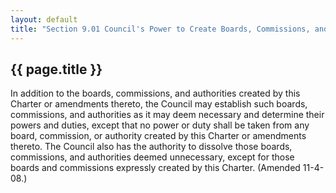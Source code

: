 ---
layout: default 
title: "Section 9.01 Council's Power to Create Boards, Commissions, and Authorities."---

{{ page.title }}
----------------

In addition to the boards, commissions, and authorities created by this
Charter or amendments thereto, the Council may establish such boards,
commissions, and authorities as it may deem necessary and determine
their powers and duties, except that no power or duty shall be taken
from any board, commission, or authority created by this Charter or
amendments thereto. The Council also has the authority to dissolve those
boards, commissions, and authorities deemed unnecessary, except for
those boards and commissions expressly created by this Charter. (Amended
11-4-08.)
